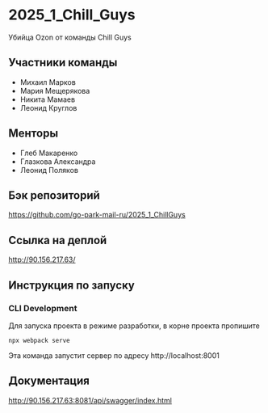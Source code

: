 # 2025_1_Chill_Guys
Убийца Ozon от команды Chill Guys

## Участники команды
- Михаил Марков
- Мария Мещерякова
- Никита Мамаев
- Леонид Круглов

## Менторы
- Глеб Макаренко
- Глазкова Александра
- Леонид Поляков

## Бэк репозиторий
https://github.com/go-park-mail-ru/2025_1_ChillGuys

## Ссылка на деплой

http://90.156.217.63/

## Инструкция по запуску

### CLI Development

Для запуска проекта в режиме разработки, в корне проекта пропишите
```shell
npx webpack serve
```
Эта команда запустит сервер по адресу http://localhost:8001

## Документация

http://90.156.217.63:8081/api/swagger/index.html